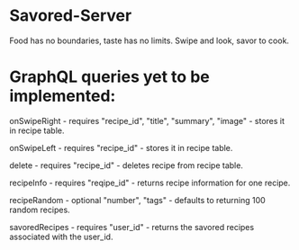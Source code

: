 # Savored-Server
Food has no boundaries, taste has no limits. Swipe and look, savor to cook.

# GraphQL queries yet to be implemented: 

onSwipeRight - requires "recipe_id", "title", "summary", "image" - stores it in recipe table.

onSwipeLeft - requires "recipe_id" - stores it in recipe table.

delete - requires "recipe_id" - deletes recipe from recipe table.

recipeInfo - requires "reqipe_id" - returns recipe information for one recipe.

recipeRandom - optional "number", "tags" - defaults to returning 100 random recipes. 

savoredRecipes - requires "user_id" - returns the savored recipes associated with the user_id.



